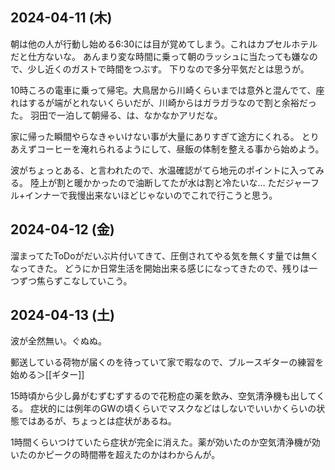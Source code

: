 ## 2024-04-11 (木)

朝は他の人が行動し始める6:30には目が覚めてしまう。これはカプセルホテルだと仕方ないな。
あんまり変な時間に乗って朝のラッシュに当たっても嫌なので、少し近くのガストで時間をつぶす。
下りなので多分平気だとは思うが。

10時ころの電車に乗って帰宅。大鳥居から川崎くらいまでは意外と混んでて、座れはするが端がとれないくらいだが、川崎からはガラガラなので割と余裕だった。
羽田で一泊して朝帰る、は、なかなかアリだな。

家に帰った瞬間やらなきゃいけない事が大量にありすぎて途方にくれる。
とりあえずコーヒーを淹れられるようにして、昼飯の体制を整える事から始めよう。

波がちょっとある、と言われたので、水温確認がてら地元のポイントに入ってみる。
陸上が割と暖かかったので油断してたが水は割と冷たいな…
ただジャーフル+インナーで我慢出来ないほどじゃないのでこれで行こうと思う。

## 2024-04-12 (金)

溜まってたToDoがだいぶ片付いてきて、圧倒されてやる気を無くす量では無くなってきた。
どうにか日常生活を開始出来る感じになってきたので、残りは一つずつ焦らずこなしていこう。

## 2024-04-13 (土)

波が全然無い。ぐぬぬ。

郵送している荷物が届くのを待っていて家で暇なので、ブルースギターの練習を始める＞[[ギター]]

15時頃から少し鼻がむずむずするので花粉症の薬を飲み、空気清浄機も出してくる。
症状的には例年のGWの頃くらいでマスクなどはしないでいいかくらいの状態ではあるが、ちょっとは症状があるね。

1時間くらいつけていたら症状が完全に消えた。薬が効いたのか空気清浄機が効いたのかピークの時間帯を超えたのかはわからんが。